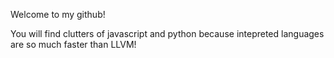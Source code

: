 Welcome to my github!

You will find clutters of javascript and python because intepreted languages are so much faster than LLVM!
